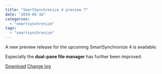 ```yaml
---
title: "SmartSynchronize 4 preview 7"
date: "2019-05-16"
categories: 
  - "smartsynchronize"
tags: 
  - "smartsynchronize"
---
```


A new preview release for the upcoming SmartSynchronize 4 is available.

Especially the **dual-pane file manager** has further been improved.

[Download](https://www.syntevo.com/smartsynchronize/preview) [Change log](https://www.syntevo.com/smartsynchronize/changelog-eap.txt)
